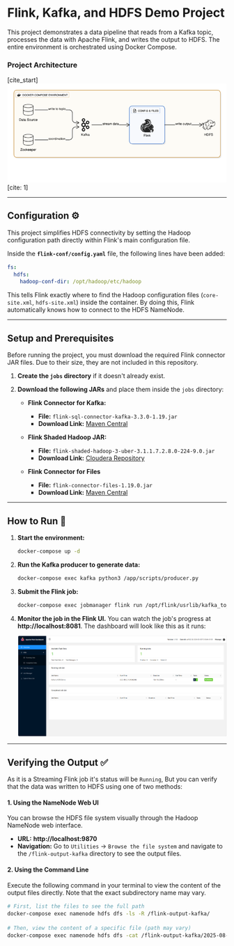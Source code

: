 # Flink, Kafka, and HDFS Demo Project

This project demonstrates a data pipeline that reads from a Kafka topic, processes the data with Apache Flink, and writes the output to HDFS. The entire environment is orchestrated using Docker Compose.

### Project Architecture
[cite_start]![Project Architecture](./images/pipeline.png) [cite: 1]

---

## Configuration ⚙️

This project simplifies HDFS connectivity by setting the Hadoop configuration path directly within Flink's main configuration file.

Inside the **`flink-conf/config.yaml`** file, the following lines have been added:

```yaml
fs:
  hdfs:
    hadoop-conf-dir: /opt/hadoop/etc/hadoop
```

This tells Flink exactly where to find the Hadoop configuration files (`core-site.xml`, `hdfs-site.xml`) inside the container. By doing this, Flink automatically knows how to connect to the HDFS NameNode.

---

## Setup and Prerequisites

Before running the project, you must download the required Flink connector JAR files. Due to their size, they are not included in this repository.

1.  **Create the `jobs` directory** if it doesn't already exist.
2.  **Download the following JARs** and place them inside the `jobs` directory:

    * **Flink Connector for Kafka:**
        * **File:** `flink-sql-connector-kafka-3.3.0-1.19.jar`
        * **Download Link:** [Maven Central](https://repo.maven.apache.org/maven2/org/apache/flink/flink-sql-connector-kafka/3.3.0-1.19/flink-sql-connector-kafka-3.3.0-1.19.jar)

    * **Flink Shaded Hadoop JAR:**
        * **File:** `flink-shaded-hadoop-3-uber-3.1.1.7.2.8.0-224-9.0.jar`
        * **Download Link:** [Cloudera Repository](https://repository.cloudera.com/artifactory/cloudera-repos/org/apache/flink/flink-shaded-hadoop-3-uber/3.1.1.7.2.8.0-224-9.0/flink-shaded-hadoop-3-uber-3.1.1.7.2.8.0-224-9.0.jar)

    * **Flink Connector for Files**
        * **File:** `flink-connector-files-1.19.0.jar`
        * **Download Link:** [Maven Central](https://repo.maven.apache.org/maven2/org/apache/flink/flink-connector-files/1.19.0/flink-connector-files-1.19.0.jar)

---

## How to Run 🚀
1.  **Start the environment:**
    ```bash
    docker-compose up -d
    ```
2.  **Run the Kafka producer to generate data:**
    ```bash
    docker-compose exec kafka python3 /app/scripts/producer.py
    ```
3.  **Submit the Flink job:**
    ```bash
    docker-compose exec jobmanager flink run /opt/flink/usrlib/kafka_to_hdfs_job.py
    ```
4.  **Monitor the job in the Flink UI.** You can watch the job's progress at **http://localhost:8081**. The dashboard will look like this as it runs:
    
    ![Flink Dashboard](./images/FLINK.png)

---

## Verifying the Output ✅

As it is a Streaming Flink job it's status will be `Running`, But you can verify that the data was written to HDFS using one of two methods:

#### 1. **Using the NameNode Web UI**
You can browse the HDFS file system visually through the Hadoop NameNode web interface.
* **URL:** **http://localhost:9870**
* **Navigation:** Go to `Utilities` -> `Browse the file system` and navigate to the `/flink-output-kafka` directory to see the output files.

#### 2. **Using the Command Line**
Execute the following command in your terminal to view the content of the output files directly. Note that the exact subdirectory name may vary.

```bash
# First, list the files to see the full path
docker-compose exec namenode hdfs dfs -ls -R /flink-output-kafka/

# Then, view the content of a specific file (path may vary)
docker-compose exec namenode hdfs dfs -cat /flink-output-kafka/2025-08-22--13/.data*
```
